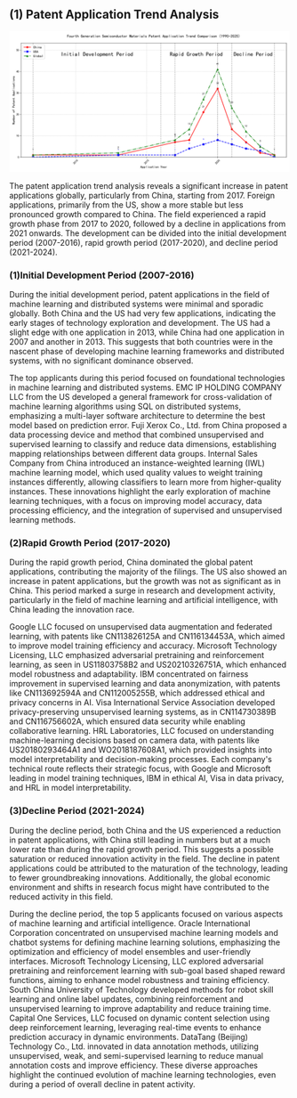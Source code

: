 ## (1) Patent Application Trend Analysis
![Trend Chart](./trend_chart.png "Patent Application Trend Chart")

The patent application trend analysis reveals a significant increase in patent applications globally, particularly from China, starting from 2017. Foreign applications, primarily from the US, show a more stable but less pronounced growth compared to China. The field experienced a rapid growth phase from 2017 to 2020, followed by a decline in applications from 2021 onwards. The development can be divided into the initial development period (2007-2016), rapid growth period (2017-2020), and decline period (2021-2024).
### (1)Initial Development Period (2007-2016)

During the initial development period, patent applications in the field of machine learning and distributed systems were minimal and sporadic globally. Both China and the US had very few applications, indicating the early stages of technology exploration and development. The US had a slight edge with one application in 2013, while China had one application in 2007 and another in 2013. This suggests that both countries were in the nascent phase of developing machine learning frameworks and distributed systems, with no significant dominance observed.

The top applicants during this period focused on foundational technologies in machine learning and distributed systems. EMC IP HOLDING COMPANY LLC from the US developed a general framework for cross-validation of machine learning algorithms using SQL on distributed systems, emphasizing a multi-layer software architecture to determine the best model based on prediction error. Fuji Xerox Co., Ltd. from China proposed a data processing device and method that combined unsupervised and supervised learning to classify and reduce data dimensions, establishing mapping relationships between different data groups. Internal Sales Company from China introduced an instance-weighted learning (IWL) machine learning model, which used quality values to weight training instances differently, allowing classifiers to learn more from higher-quality instances. These innovations highlight the early exploration of machine learning techniques, with a focus on improving model accuracy, data processing efficiency, and the integration of supervised and unsupervised learning methods.

### (2)Rapid Growth Period (2017-2020)

During the rapid growth period, China dominated the global patent applications, contributing the majority of the filings. The US also showed an increase in patent applications, but the growth was not as significant as in China. This period marked a surge in research and development activity, particularly in the field of machine learning and artificial intelligence, with China leading the innovation race.

Google LLC focused on unsupervised data augmentation and federated learning, with patents like CN113826125A and CN116134453A, which aimed to improve model training efficiency and accuracy. Microsoft Technology Licensing, LLC emphasized adversarial pretraining and reinforcement learning, as seen in US11803758B2 and US20210326751A, which enhanced model robustness and adaptability. IBM concentrated on fairness improvement in supervised learning and data anonymization, with patents like CN113692594A and CN112005255B, which addressed ethical and privacy concerns in AI. Visa International Service Association developed privacy-preserving unsupervised learning systems, as in CN114730389B and CN116756602A, which ensured data security while enabling collaborative learning. HRL Laboratories, LLC focused on understanding machine-learning decisions based on camera data, with patents like US20180293464A1 and WO2018187608A1, which provided insights into model interpretability and decision-making processes. Each company's technical route reflects their strategic focus, with Google and Microsoft leading in model training techniques, IBM in ethical AI, Visa in data privacy, and HRL in model interpretability.

### (3)Decline Period (2021-2024)

During the decline period, both China and the US experienced a reduction in patent applications, with China still leading in numbers but at a much lower rate than during the rapid growth period. This suggests a possible saturation or reduced innovation activity in the field. The decline in patent applications could be attributed to the maturation of the technology, leading to fewer groundbreaking innovations. Additionally, the global economic environment and shifts in research focus might have contributed to the reduced activity in this field.

During the decline period, the top 5 applicants focused on various aspects of machine learning and artificial intelligence. Oracle International Corporation concentrated on unsupervised machine learning models and chatbot systems for defining machine learning solutions, emphasizing the optimization and efficiency of model ensembles and user-friendly interfaces. Microsoft Technology Licensing, LLC explored adversarial pretraining and reinforcement learning with sub-goal based shaped reward functions, aiming to enhance model robustness and training efficiency. South China University of Technology developed methods for robot skill learning and online label updates, combining reinforcement and unsupervised learning to improve adaptability and reduce training time. Capital One Services, LLC focused on dynamic content selection using deep reinforcement learning, leveraging real-time events to enhance prediction accuracy in dynamic environments. DataTang (Beijing) Technology Co., Ltd. innovated in data annotation methods, utilizing unsupervised, weak, and semi-supervised learning to reduce manual annotation costs and improve efficiency. These diverse approaches highlight the continued evolution of machine learning technologies, even during a period of overall decline in patent activity.

